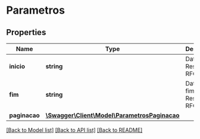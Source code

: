 # Parametros

## Properties
Name | Type | Description | Notes
------------ | ------------- | ------------- | -------------
**inicio** | **string** | Data inicial. Respeita RFC 3339. | 
**fim** | **string** | Data de fim. Respeita RFC 3339. | 
**paginacao** | [**\Swagger\Client\Model\ParametrosPaginacao**](ParametrosPaginacao.md) |  | 

[[Back to Model list]](../../README.md#documentation-for-models) [[Back to API list]](../../README.md#documentation-for-api-endpoints) [[Back to README]](../../README.md)

